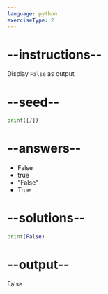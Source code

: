 ```yaml
---
language: python
exerciseType: 2
---
```


# --instructions--

Display `False` as output

# --seed--

```python
print([/])
```

# --answers--

- False
- true
- "False"
- True

# --solutions--

```python
print(False)
```

# --output--

False

